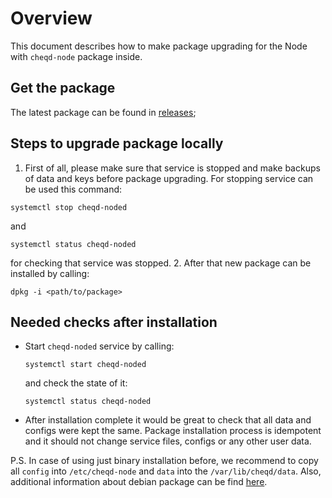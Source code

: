 # Overview
This document describes how to make package upgrading for the Node with `cheqd-node` package inside.
## Get the package
The latest package can be found in [releases](https://github.com/cheqd/cheqd-node/releases);
## Steps to upgrade package locally
1. First of all, please make sure that service is stopped and make backups of data and keys before package upgrading.
For stopping service can be used this command:
```
systemctl stop cheqd-noded
```
and 
```
systemctl status cheqd-noded
```
for checking that service was stopped.
2. After that new package can be installed by calling:
```
dpkg -i <path/to/package>
```
## Needed checks after installation
* Start `cheqd-noded` service by calling:
  ```
  systemctl start cheqd-noded
  ```
  and check the state of it:
  ```
  systemctl status cheqd-noded
  ```
* After installation complete it would be great to check that all data and configs were kept the same. 
Package installation process is idempotent and it should not change service files, configs or any other user data.

P.S. In case of using just binary installation before, we recommend to copy all `config` into `/etc/cheqd-node` and `data` into the `/var/lib/cheqd/data`.
Also, additional information about debian package can be find [here](deb-package-overview.md).